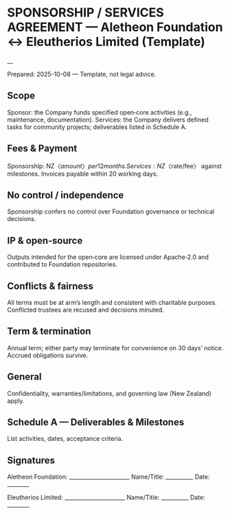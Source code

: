 # SPONSORSHIP / SERVICES AGREEMENT — Aletheon Foundation ↔ Eleutherios Limited (Template)

__

Prepared: 2025-10-08 — Template, not legal advice.

## Scope

Sponsor: the Company funds specified open‑core activities (e.g., maintenance, documentation). Services: the Company delivers defined tasks for community projects; deliverables listed in Schedule A.

## Fees & Payment

Sponsorship: NZ$〈amount〉 per 12 months. Services: NZ$〈rate/fee〉 against milestones. Invoices payable within 20 working days.

## No control / independence

Sponsorship confers no control over Foundation governance or technical decisions.

## IP & open‑source

Outputs intended for the open‑core are licensed under Apache‑2.0 and contributed to Foundation repositories.

## Conflicts & fairness

All terms must be at arm’s length and consistent with charitable purposes. Conflicted trustees are recused and decisions minuted.

## Term & termination

Annual term; either party may terminate for convenience on 30 days’ notice. Accrued obligations survive.

## General

Confidentiality, warranties/limitations, and governing law (New Zealand) apply.

## Schedule A — Deliverables & Milestones

List activities, dates, acceptance criteria.

## Signatures

Aletheon Foundation: ______________________  Name/Title: __________  Date: ________

Eleutherios Limited: ______________________  Name/Title: __________  Date: ________

